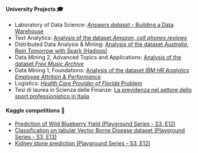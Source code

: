 #### University Projects 🎓
+ Laboratory of Data Science: [_Answers dataset_ - Building a Data Warehouse](https://github.com/bianchimario/LaboratoryOfDataScience)
+ Text Analytics: [Analysis of the dataset _Amazon, cell phones reviews_](https://github.com/bianchimario/TextAnalytics)
+ Distributed Data Analysis & Mining: [Analysis of the dataset _Australia, Rain Tomorrow_ with Spark (Hadoop)](https://github.com/bianchimario/DDAM)
+ Data Mining 2, Advanced Topics and Applications: [Analysis of the dataset _Free Music Archive_](https://github.com/bianchimario/DataMining2)
+ Data Mining 1, Foundations: [Analysis of the dataset _IBM HR Analytics Employee Attrition & Performance_](https://github.com/bianchimario/DataMining1)
+ Logistics: [_Health Care Provider of Florida_ Problem](https://github.com/bianchimario/Logistics)
+ Tesi di laurea in Scienza delle Finanze: [La previdenza nel settore dello sport professionistico in Italia](https://github.com/bianchimario/bianchimario.github.io/blob/main/files/La_previdenza_nel_settore_dello_sport_professionistico.pdf)


#### Kaggle competitions 🔷
+ [Prediction of Wild Blueberry Yield (Playground Series - S3, E12)](https://www.kaggle.com/bianchimario/blueberry-yield-ps-s3-e14-regressors)
+ [Classification on tabular Vector Borne Disease dataset (Playground Series - S3, E13)](https://www.kaggle.com/bianchimario/vector-borne-disease-dataset-ps-s3-e13)
+ [Kidney stone prediction (Playground Series - S3, E12)](https://www.kaggle.com/code/bianchimario/playground-series-s3-e12-kidney-stone-prediction)

